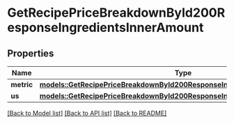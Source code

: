 # GetRecipePriceBreakdownById200ResponseIngredientsInnerAmount

## Properties

Name | Type | Description | Notes
------------ | ------------- | ------------- | -------------
**metric** | [**models::GetRecipePriceBreakdownById200ResponseIngredientsInnerAmountMetric**](getRecipePriceBreakdownByID_200_response_ingredients_inner_amount_metric.md) |  | 
**us** | [**models::GetRecipePriceBreakdownById200ResponseIngredientsInnerAmountMetric**](getRecipePriceBreakdownByID_200_response_ingredients_inner_amount_metric.md) |  | 

[[Back to Model list]](../README.md#documentation-for-models) [[Back to API list]](../README.md#documentation-for-api-endpoints) [[Back to README]](../README.md)


